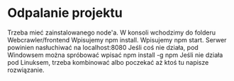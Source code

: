 # Odpalanie projektu

Trzeba mieć zainstalowanego node'a.
W konsoli wchodzimy do folderu Webcrawler/frontend
Wpisujemy npm install.
Wpisujemy npm start.
Serwer powinien nasłuchiwać na localhost:8080
Jeśli coś nie działa, pod Windowsem można spróbować wpisać npm install -g npm
Jeśli nie działa pod Linuksem, trzeba kombinować albo poczekać aż ktoś tu napisze rozwiązanie.
